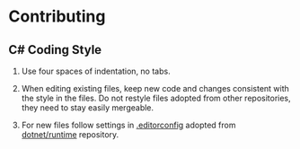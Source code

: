 # Contributing

## C# Coding Style

1. Use four spaces of indentation, no tabs.

2. When editing existing files, keep new code and changes consistent with the style in the files.
Do not restyle files adopted from other repositories, they need to stay easily mergeable.

3. For new files follow settings in [.editorconfig](https://github.com/qbit86/misnomer/blob/master/.editorconfig) adopted from [dotnet/runtime](https://github.com/dotnet/runtime) repository.
